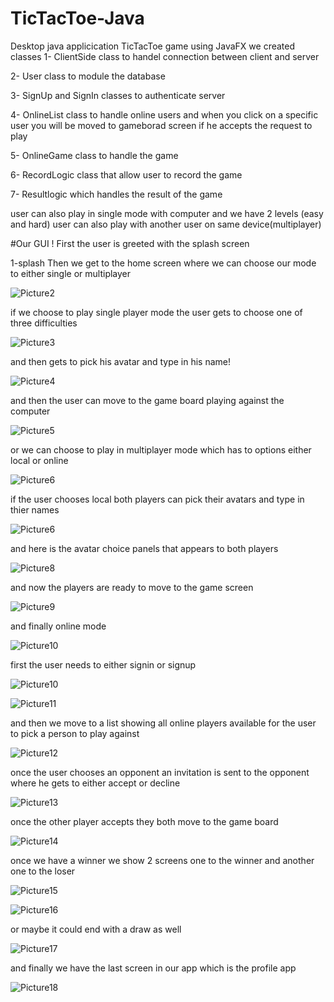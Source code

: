 # TicTacToe-Java
Desktop java applicication
TicTacToe game using JavaFX
we created classes
1- ClientSide class to handel connection between client and server

2- User class to module the database

3- SignUp and SignIn classes to authenticate server

4- OnlineList class to handle online users and when you click on a specific user you will be moved to gameborad screen if he accepts the request to play

5- OnlineGame class to handle the game

6- RecordLogic class that allow user to record the game

7- Resultlogic which handles the result of the game

user can also play in single mode with computer and we have 2 levels (easy and hard) user can also play with another user on same device(multiplayer)

#Our GUI ! First the user is greeted with the splash screen

1-splash
Then we get to the home screen where we can choose our mode to either single or multiplayer

![Picture2](https://user-images.githubusercontent.com/73618574/215272638-680888ac-2fbb-4f4b-a0d8-b2c7a65e4110.jpg)

 
if we choose to play single player mode the user gets to choose one of three difficulties

![Picture3](https://user-images.githubusercontent.com/73618574/215272698-a386f65f-81bf-47cd-acc2-c1037cf8c7ed.jpg)

and then gets to pick his avatar and type in his name!

![Picture4](https://user-images.githubusercontent.com/73618574/215272870-ad7175f8-952d-4f00-bdc7-a3c90a4a1d6b.jpg)
 
and then the user can move to the game board playing against the computer

![Picture5](https://user-images.githubusercontent.com/73618574/215272898-41e1ba2d-56f0-4c0d-9e25-1ef2be7beb87.jpg)
 
or we can choose to play in multiplayer mode which has to options either local or online

![Picture6](https://user-images.githubusercontent.com/73618574/215272926-b8eec499-a87f-49d3-bb48-c27355199fbc.jpg)
 
if the user chooses local both players can pick their avatars and type in thier names

![Picture6](https://user-images.githubusercontent.com/73618574/215272942-0c341833-d67d-446d-8086-d8c99446757c.jpg)
 
and here is the avatar choice panels that appears to both players

![Picture8](https://user-images.githubusercontent.com/73618574/215272954-625061c6-2e96-4515-ba63-3ac55a1e7b4d.jpg)

 
and now the players are ready to move to the game screen

![Picture9](https://user-images.githubusercontent.com/73618574/215272968-5a23aed9-e8d1-4117-b558-5f38272cf674.jpg)
 
and finally online mode

![Picture10](https://user-images.githubusercontent.com/73618574/215272981-2fa3dc85-0483-4506-979c-1f356f3cae08.jpg)

first the user needs to either signin or signup

![Picture10](https://user-images.githubusercontent.com/73618574/215273026-f2d87daf-5a15-46d7-9dec-abc6ed6214f0.jpg)

![Picture11](https://user-images.githubusercontent.com/73618574/215273009-b04f88d6-7e15-4479-a585-753a3fd86025.jpg)

  
and then we move to a list showing all online players available for the user to pick a person to play against

![Picture12](https://user-images.githubusercontent.com/73618574/215273037-797da2e2-7365-4918-8f28-c730972ce578.jpg)
 
once the user chooses an opponent an invitation is sent to the opponent where he gets to either accept or decline

![Picture13](https://user-images.githubusercontent.com/73618574/215273042-ffd4f5d3-d264-430a-b90f-dca24fbfd594.jpg)
 
once the other player accepts they both move to the game board

![Picture14](https://user-images.githubusercontent.com/73618574/215273053-2137b76b-fbd8-4b0e-87f9-0afbb0e62692.jpg)
 
once we have a winner we show 2 screens one to the winner and another one to the loser

![Picture15](https://user-images.githubusercontent.com/73618574/215273063-507be6f9-da59-4537-8383-79f9e940af1a.jpg)

![Picture16](https://user-images.githubusercontent.com/73618574/215273080-4c934139-8141-46f5-b985-80623857508f.jpg)
  
or maybe it could end with a draw as well

![Picture17](https://user-images.githubusercontent.com/73618574/215273089-fdf59cf4-1fe1-458f-9a3b-aeea5bc27202.jpg)
 
and finally we have the last screen in our app which is the profile app
 
![Picture18](https://user-images.githubusercontent.com/73618574/215273095-36263a44-ef8d-4f10-9cbc-2ddd8aca7971.jpg)

